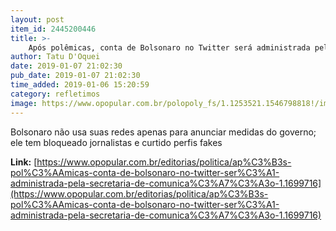 ```yaml
---
layout: post
item_id: 2445200446
title: >-
    Após polêmicas, conta de Bolsonaro no Twitter será administrada pela Secretaria de Comunicação
author: Tatu D'Oquei
date: 2019-01-07 21:02:30
pub_date: 2019-01-07 21:02:30
time_added: 2019-01-06 15:20:59
category: refletimos
image: https://www.opopular.com.br/polopoly_fs/1.1253521.1546798818!/image/image.jpg_gen/derivatives/landscape_800/image.jpg
---
```


Bolsonaro não usa suas redes apenas para anunciar medidas do governo; ele tem bloqueado jornalistas e curtido perfis fakes

**Link:** [https://www.opopular.com.br/editorias/politica/ap%C3%B3s-pol%C3%AAmicas-conta-de-bolsonaro-no-twitter-ser%C3%A1-administrada-pela-secretaria-de-comunica%C3%A7%C3%A3o-1.1699716](https://www.opopular.com.br/editorias/politica/ap%C3%B3s-pol%C3%AAmicas-conta-de-bolsonaro-no-twitter-ser%C3%A1-administrada-pela-secretaria-de-comunica%C3%A7%C3%A3o-1.1699716)

